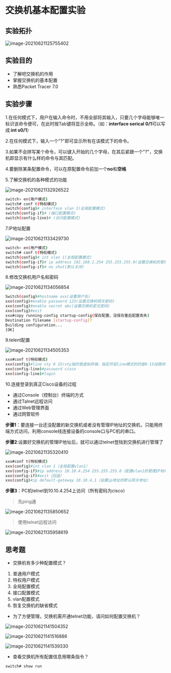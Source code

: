 # 交换机基本配置实验

## 实验拓扑

![image-20210621125755402](./交换机基本配置.assets/image-20210621125755402.png)

## 实验目的

- 了解吧交换机的作用
- 掌握交换机的基本配置
- 熟悉Packet Tracer 7.0

## 实验步骤

1.在任何模式下，用户在输入命令时，不用全部将其输入，只要几个字母能够唯一标识该命令便可，在此时按Tab键将显示全称。（如：**interface serical 0/1**可以写成:**int s0/1**）

2.在任何模式下，输入一个"?"即可显示所有在该模式下的命令。

3.如果不会拼写某个命令，可以键入开始的几个字母，在其后紧跟一个"?"，交换机即显示有什么样的命令与其匹配。

4.要删除某条配置命令，可以在原配置命令前加一个**no**和**空格**

5.了解交换机的各种模式的功能

![image-20210621132926522](交换机基本配置.assets/image-20210621132926522.png)

```bash
switch> en(用户模式)
switch# conf t(特权模式)
switch(config)# interface vlan 1(全局配置模式)
switch(config-if)# (端口配置模式)
switch(config-line)# (访问配置模式)
```

7.IP地址配置

![image-20210621133429730](交换机基本配置.assets/image-20210621133429730.png)

```bash
switch> en(用户模式)
switch# conf t(特权模式)
switch(config)# int vlan 1(全局配置模式)
switch(config-if)# ip address 192.168.1.254 255.255.255.0(设置交换机的管理IP地址)
switch(config-if)# no shut(默认关闭)
```

8.修改交换机用户名和密码

![image-20210621134056854](交换机基本配置.assets/image-20210621134056854.png)

```bash
Switch(config)#hostname xxx(设置用户名)
xxx(config)#enable password 123(设置交换机明文密码)
xxx(config)#enable secret abc(设置交换机密文密码)
xxx(config)#exit
xxx#copy running-config startup-config(保存配置，没保存重启配置丢失)
Destination filename [startup-config]? 
Building configuration...
[OK]
```

9.telent配置

![image-20210621134505353](交换机基本配置.assets/image-20210621134505353.png)

```bash
xxx#conf t(特权模式)
xxx(config)#line vty 0 15(vty指的是虚拟终端，指定开启line模式的的是0-15线路供用户使用)
xxx(config-line)#password cisco
xxx(config-line)#login
```

10.连接登录到真正Cisco设备的过程

- 通过Console（控制台）终端的方式
- 通过Talnet远程访问
- 通过Web管理界面
- 通过网管软件

**步骤1**：要连接一台还没配置的新交换机或者没有管理IP地址的交换机，只能用终端方式访问，利用console线连接设备的console口与PC机的串口。

**步骤2**:设置好交换机的管理IP地址后，就可以通过telnet登陆到交换机进行管理了

<img src="交换机基本配置.assets/image-20210621135320410.png" alt="image-20210621135320410" style="zoom:100%;" />

```bash
xxx#conf t(特权模式)
xxx(config)#int vlan 1（全局配置vlan1）
xxx(config-if)#ip address 10.10.4.254 255.255.255.0（配置vlan1的管理IP地址）
xxx(config-if)#exit（回退）
xxx(config)#ip default-gateway 10.10.4.1（设置ip地址的默认网关地址）
```

**步骤3**：PC机telnet到10.10.4.254上访问（所有密码为cisco）

> 先ping通

![image-20210621135850652](交换机基本配置.assets/image-20210621135850652.png)

> 使用telnet远程访问

![image-20210621135958619](交换机基本配置.assets/image-20210621135958619.png)



## 思考题

- 交换机有多少种配置模式？

1. 普通用户模式
2. 特权用户模式
3. 全局配置模式
4. 接口配置模式
5. vlan配置模式
6. 恢复交换机的缺省模式

- 为了方便管理，交换机需开通telnet功能，请问如何配置交换机？

![image-20210621141504352](交换机基本配置.assets/image-20210621141504352.png)

![image-20210621141516886](交换机基本配置.assets/image-20210621141516886.png)

![image-20210621141539330](交换机基本配置.assets/image-20210621141539330.png)

- 查看交换机所有配置信息用哪条指令？

```bash
switch# show run
```


